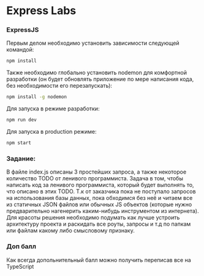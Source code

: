 # Express Labs

### ExpressJS

Первым делом необходимо установить зависимости следующей командой:
```bash
npm install
```

Также необходимо глобально установить nodemon для комфортной разработки (он будет обновлять приложение по мере написания кода, без необходимости его перезапускать):

```bash
npm install -g nodemon
```

Для запуска в режиме разработки:
```bash
npm run dev
```

Для запуска в production режиме:
```bash
npm start
```

### Задание:
В файле index.js описаны 3 простейших запроса, а также некоторое количество TODO от ленивого программиста. 
Задача в том, чтобы написать код за ленивого программиста, который будет выполнять то, что описано в этих TODO.
Т.к от заказчика пока не поступало запросов на использования базы данных, пока обходимся без неё и читаем все из 
статичных JSON файлов или обычных JS объектов (которые нужно предварительно нагенерить каким-нибудь инструментом из интернета).
Для красоты решения необходимо подумать как лучше устроить архитектуру проекта и раскидать все роуты, запросы и т.д по папкам или файлам какому либо смысловому признаку.

### Доп балл
Как всегда допольнительный балл можно получить переписав все на TypeScript
